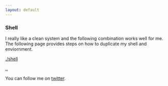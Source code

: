 ```yaml
---
layout: default
---
```


### Shell

I really like a clean system and the following combination works well for me. 
The following page provides steps on how to duplicate my shell and enviornment. 

[./shell](./shell)

[..](../)

You can follow me on [twitter](https://twitter.com/AlexisReyesJR).

